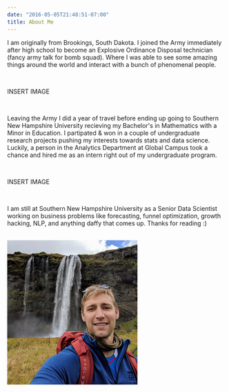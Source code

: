 ```yaml
---
date: "2016-05-05T21:48:51-07:00"
title: About Me
---
```


I am originally from Brookings, South Dakota.  I joined the Army immediately after high school to become an Explosive Ordinance Disposal technician (fancy army talk for bomb squad).  Where I was able to see some amazing things around the world and interact with a bunch of phenomenal people.


<br>

INSERT IMAGE

<br>


Leaving the Army I did a year of travel before ending up going to Southern New Hampshire University recieving my Bachelor's in Mathematics with a Minor in Education.  I partipated & won in a couple of undergraduate research projects pushing my interests towards stats and data science.  Luckily, a person in the Analytics Department at Global Campus took a chance and hired me as an intern right out of my undergraduate program.


<br>

INSERT IMAGE

<br>

I am still at Southern New Hampshire University as a Senior Data Scientist working on business problems like forecasting, funnel optimization, growth hacking, NLP, and anything daffy that comes up.  Thanks for reading :)



<br>

<img src="https://raw.githubusercontent.com/Jordan-Krogmann/resume_example/master/pictures/pict_ice_edit.jpg" class="center-block" alt="Iceland" style="width:60%;">

<br>



